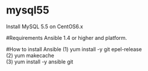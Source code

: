 # mysql55
Install MySQL 5.5 on CentOS6.x

#Requirements
Ansible 1.4 or higher and platform.

#How to install Ansible
(1) yum install -y git epel-release<br>
(2) yum makecache<br>
(3) yum install -y ansible git<br>
